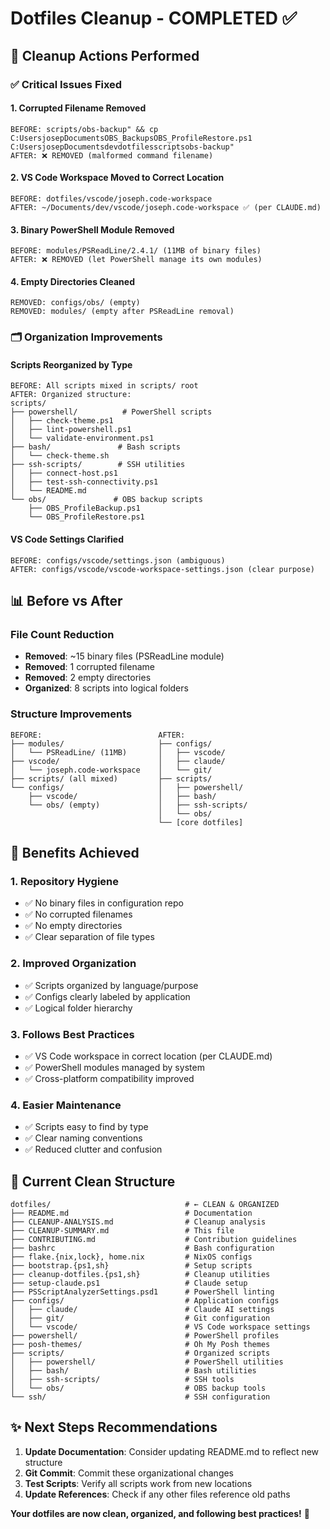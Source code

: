 # Dotfiles Cleanup - COMPLETED ✅

## 🎯 Cleanup Actions Performed

### ✅ Critical Issues Fixed

#### 1. **Corrupted Filename Removed**
```
BEFORE: scripts/obs-backup" && cp C:UsersjosepDocumentsOBS_BackupsOBS_ProfileRestore.ps1 C:UsersjosepDocumentsdevdotfilesscriptsobs-backup"
AFTER: ❌ REMOVED (malformed command filename)
```

#### 2. **VS Code Workspace Moved to Correct Location**
```
BEFORE: dotfiles/vscode/joseph.code-workspace
AFTER: ~/Documents/dev/vscode/joseph.code-workspace ✅ (per CLAUDE.md)
```

#### 3. **Binary PowerShell Module Removed**
```
BEFORE: modules/PSReadLine/2.4.1/ (11MB of binary files)
AFTER: ❌ REMOVED (let PowerShell manage its own modules)
```

#### 4. **Empty Directories Cleaned**
```
REMOVED: configs/obs/ (empty)
REMOVED: modules/ (empty after PSReadLine removal)
```

### 🗂️ Organization Improvements

#### **Scripts Reorganized by Type**
```
BEFORE: All scripts mixed in scripts/ root
AFTER: Organized structure:
scripts/
├── powershell/          # PowerShell scripts
│   ├── check-theme.ps1
│   ├── lint-powershell.ps1
│   └── validate-environment.ps1
├── bash/               # Bash scripts
│   └── check-theme.sh
├── ssh-scripts/        # SSH utilities
│   ├── connect-host.ps1
│   ├── test-ssh-connectivity.ps1
│   └── README.md
└── obs/               # OBS backup scripts
    ├── OBS_ProfileBackup.ps1
    └── OBS_ProfileRestore.ps1
```

#### **VS Code Settings Clarified**
```
BEFORE: configs/vscode/settings.json (ambiguous)
AFTER: configs/vscode/vscode-workspace-settings.json (clear purpose)
```

## 📊 Before vs After

### File Count Reduction
- **Removed**: ~15 binary files (PSReadLine module)
- **Removed**: 1 corrupted filename
- **Removed**: 2 empty directories
- **Organized**: 8 scripts into logical folders

### Structure Improvements
```
BEFORE:                          AFTER:
├── modules/                     ├── configs/
│   └── PSReadLine/ (11MB)       │   ├── vscode/
├── vscode/                      │   ├── claude/
│   └── joseph.code-workspace    │   └── git/
├── scripts/ (all mixed)         ├── scripts/
└── configs/                     │   ├── powershell/
    ├── vscode/                  │   ├── bash/
    └── obs/ (empty)             │   ├── ssh-scripts/
                                 │   └── obs/
                                 └── [core dotfiles]
```

## 🎯 Benefits Achieved

### 1. **Repository Hygiene**
- ✅ No binary files in configuration repo
- ✅ No corrupted filenames
- ✅ No empty directories
- ✅ Clear separation of file types

### 2. **Improved Organization**
- ✅ Scripts organized by language/purpose
- ✅ Configs clearly labeled by application
- ✅ Logical folder hierarchy

### 3. **Follows Best Practices**
- ✅ VS Code workspace in correct location (per CLAUDE.md)
- ✅ PowerShell modules managed by system
- ✅ Cross-platform compatibility improved

### 4. **Easier Maintenance**
- ✅ Scripts easy to find by type
- ✅ Clear naming conventions
- ✅ Reduced clutter and confusion

## 🚀 Current Clean Structure

```
dotfiles/                              # ← CLEAN & ORGANIZED
├── README.md                          # Documentation
├── CLEANUP-ANALYSIS.md                # Cleanup analysis
├── CLEANUP-SUMMARY.md                 # This file
├── CONTRIBUTING.md                    # Contribution guidelines
├── bashrc                             # Bash configuration
├── flake.{nix,lock}, home.nix         # NixOS configs
├── bootstrap.{ps1,sh}                 # Setup scripts
├── cleanup-dotfiles.{ps1,sh}          # Cleanup utilities
├── setup-claude.ps1                   # Claude setup
├── PSScriptAnalyzerSettings.psd1      # PowerShell linting
├── configs/                           # Application configs
│   ├── claude/                        # Claude AI settings
│   ├── git/                           # Git configuration
│   └── vscode/                        # VS Code workspace settings
├── powershell/                        # PowerShell profiles
├── posh-themes/                       # Oh My Posh themes
├── scripts/                           # Organized scripts
│   ├── powershell/                    # PowerShell utilities
│   ├── bash/                          # Bash utilities
│   ├── ssh-scripts/                   # SSH tools
│   └── obs/                           # OBS backup tools
└── ssh/                               # SSH configuration
```

## ✨ Next Steps Recommendations

1. **Update Documentation**: Consider updating README.md to reflect new structure
2. **Git Commit**: Commit these organizational changes
3. **Test Scripts**: Verify all scripts work from new locations
4. **Update References**: Check if any other files reference old paths

**Your dotfiles are now clean, organized, and following best practices!** 🎉